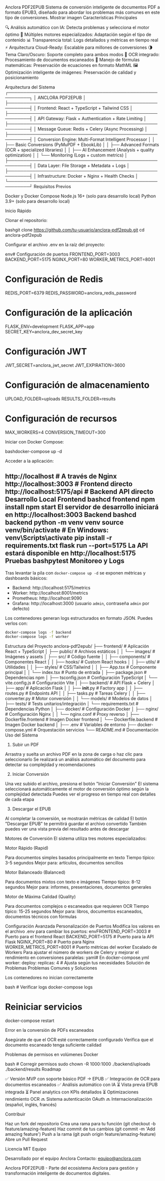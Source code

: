 Anclora PDF2EPUB
Sistema de conversión inteligente de documentos PDF a formato EPUB3, diseñado para abordar los problemas más comunes en este tipo de conversiones.
Mostrar imagen
Características Principales

🔍 Análisis automático con IA: Detecta problemas y selecciona el motor óptimo
🚀 Múltiples motores especializados: Adaptación según el tipo de contenido
📊 Transparencia total: Logs detallados y métricas en tiempo real
⚡ Arquitectura Cloud-Ready: Escalable para millones de conversiones
🌗 Tema Claro/Oscuro: Soporte completo para ambos modos
🔄 OCR integrado: Procesamiento de documentos escaneados
📝 Manejo de fórmulas matemáticas: Preservación de ecuaciones en formato MathML
🖼️ Optimización inteligente de imágenes: Preservación de calidad y posicionamiento

Arquitectura del Sistema
┌─────────────────────────────────────────────────────────┐
│ ANCLORA PDF2EPUB                                        │
├─────────────────────────────────────────────────────────┤
│ Frontend: React + TypeScript + Tailwind CSS             │
├─────────────────────────────────────────────────────────┤
│ API Gateway: Flask + Authentication + Rate Limiting     │
├─────────────────────────────────────────────────────────┤
│ Message Queue: Redis + Celery (Async Processing)        │
├─────────────────────────────────────────────────────────┤
│ Conversion Engine: Multi-Format Intelligent Processor   │
│ ├── Basic Conversions (PyMuPDF + EbookLib)             │
│ ├── Advanced Formats (OCR + specialized libraries)      │
│ ├── AI Enhancement (Analysis + quality optimization)    │
│ └── Monitoring (Logs + custom metrics)                  │
├─────────────────────────────────────────────────────────┤
│ Data Layer: File Storage + Metadata + Logs              │
├─────────────────────────────────────────────────────────┤
│ Infrastructure: Docker + Nginx + Health Checks          │
└─────────────────────────────────────────────────────────┘
Requisitos Previos

Docker y Docker Compose
Node.js 16+ (solo para desarrollo local)
Python 3.9+ (solo para desarrollo local)

Inicio Rápido

Clonar el repositorio:

bashgit clone https://github.com/tu-usuario/anclora-pdf2epub.git
cd anclora-pdf2epub

Configurar el archivo .env en la raíz del proyecto:

env# Configuración de puertos
FRONTEND_PORT=3003
BACKEND_PORT=5175
NGINX_PORT=80
WORKER_METRICS_PORT=8001

# Configuración de Redis
REDIS_PORT=6379
REDIS_PASSWORD=anclora_redis_password

# Configuración de la aplicación
FLASK_ENV=development
FLASK_APP=app
SECRET_KEY=anclora_dev_secret_key
# Configuración JWT
JWT_SECRET=anclora_jwt_secret
JWT_EXPIRATION=3600

# Configuración de almacenamiento
UPLOAD_FOLDER=uploads
RESULTS_FOLDER=results

# Configuración de recursos
MAX_WORKERS=4
CONVERSION_TIMEOUT=300

Iniciar con Docker Compose:

bashdocker-compose up -d

Acceder a la aplicación:

http://localhost           # A través de Nginx
http://localhost:3003      # Frontend directo
http://localhost:5175/api  # Backend API directo
Desarrollo Local
Frontend
bashcd frontend
npm install
npm start
El servidor de desarrollo iniciará en http://localhost:3003
Backend
bashcd backend
python -m venv venv
source venv/bin/activate  # En Windows: venv\Scripts\activate
pip install -r requirements.txt
flask run --port=5175
La API estará disponible en http://localhost:5175
Pruebas
bashpytest
Monitoreo y Logs
-----------------
Tras levantar la pila con `docker-compose up -d` se exponen métricas y dashboards básicos:

- Backend: http://localhost:5175/metrics
- Worker:  http://localhost:8001/metrics
- Prometheus: http://localhost:9090
- Grafana: http://localhost:3000 (usuario `admin`, contraseña `admin` por defecto)

Los contenedores generan logs estructurados en formato JSON. Puedes verlos con:

```bash
docker-compose logs -f backend
docker-compose logs -f worker
```

Estructura del Proyecto
anclora-pdf2epub/
├── frontend/                 # Aplicación React + TypeScript
│   ├── public/               # Archivos estáticos
│   │   └── images/           # Imágenes y assets
│   ├── src/                  # Código fuente
│   │   ├── components/       # Componentes React
│   │   ├── hooks/            # Custom React hooks
│   │   ├── utils/            # Utilidades
│   │   ├── styles/           # CSS/Tailwind
│   │   ├── App.tsx           # Componente principal
│   │   └── index.tsx         # Punto de entrada
│   ├── package.json          # Dependencias npm
│   ├── tsconfig.json         # Configuración TypeScript
│   └── vite.config.js        # Configuración Vite
│
├── backend/                  # API Flask + Celery
│   ├── app/                  # Aplicación Flask
│   │   ├── __init__.py       # Factory app
│   │   ├── routes.py         # Endpoints API
│   │   ├── tasks.py          # Tareas Celery
│   │   ├── converter.py      # Motor conversión
│   │   └── models/           # Modelos de datos
│   ├── tests/                # Tests unitarios/integración
│   └── requirements.txt      # Dependencias Python
│
├── docker/                   # Configuración Docker
│   ├── nginx/                # Configuración Nginx
│   │   └── nginx.conf        # Proxy reverso
│   ├── Dockerfile.frontend   # Imagen Docker frontend
│   └── Dockerfile.backend    # Imagen Docker backend
│
├── .env                      # Variables de entorno
├── docker-compose.yml        # Orquestación servicios
└── README.md                 # Documentación
Uso del Sistema
1. Subir un PDF

Arrastra y suelta un archivo PDF en la zona de carga o haz clic para seleccionarlo
Se realizará un análisis automático del documento para detectar su complejidad y recomendaciones

2. Iniciar Conversión

Una vez subido el archivo, presiona el botón "Iniciar Conversión"
El sistema seleccionará automáticamente el motor de conversión óptimo según la complejidad detectada
Puedes ver el progreso en tiempo real con detalles de cada etapa

3. Descargar el EPUB

Al completar la conversión, se mostrarán métricas de calidad
El botón "Descargar EPUB" te permitirá guardar el archivo convertido
También puedes ver una vista previa del resultado antes de descargar

Motores de Conversión
El sistema utiliza tres motores especializados:

Motor Rápido (Rapid)

Para documentos simples basados principalmente en texto
Tiempo típico: 3-5 segundos
Mejor para: artículos, documentos sencillos


Motor Balanceado (Balanced)

Para documentos mixtos con texto e imágenes
Tiempo típico: 8-12 segundos
Mejor para: informes, presentaciones, documentos generales


Motor de Máxima Calidad (Quality)

Para documentos complejos o escaneados que requieren OCR
Tiempo típico: 15-25 segundos
Mejor para: libros, documentos escaneados, documentos técnicos con fórmulas



Configuración Avanzada
Personalización de Puertos
Modifica los valores en el archivo .env para cambiar los puertos:
envFRONTEND_PORT=3003    # Puerto para el frontend React
BACKEND_PORT=5175     # Puerto para la API Flask
NGINX_PORT=80         # Puerto para Nginx
WORKER_METRICS_PORT=8001 # Puerto métricas del worker
Escalado de Workers
Para ajustar el número de workers de Celery y mejorar el rendimiento en conversiones paralelas:
yaml# En docker-compose.yml
worker:
  deploy:
    replicas: 4  # Ajusta según tus necesidades
Solución de Problemas
Problemas Comunes y Soluciones

Los contenedores no inician correctamente

bash   # Verificar logs
   docker-compose logs
   
   # Reiniciar servicios
   docker-compose restart

Error en la conversión de PDFs escaneados

Asegúrate de que el OCR esté correctamente configurado
Verifica que el documento escaneado tenga suficiente calidad


Problemas de permisos en volúmenes Docker

bash   # Corregir permisos
   sudo chown -R 1000:1000 ./backend/uploads ./backend/results
Roadmap

✅ Versión MVP con soporte básico PDF → EPUB
✅ Integración de OCR para documentos escaneados
✅ Análisis automático con IA
⏳ Vista previa EPUB integrada
⏳ Panel analytics con KPIs detallados
⏳ Optimizaciones rendimiento OCR
🔜 Sistema autenticación OAuth
🔜 Internacionalización (español, inglés, francés)

Contribuir

Haz un fork del repositorio
Crea una rama para tu función (git checkout -b feature/amazing-feature)
Haz commit de tus cambios (git commit -m 'Add amazing feature')
Push a la rama (git push origin feature/amazing-feature)
Abre un Pull Request

Licencia
MIT
Equipo

Desarrollado por el equipo Anclora
Contacto: equipo@anclora.com


Anclora PDF2EPUB - Parte del ecosistema Anclora para gestión y transformación inteligente de documentos digitales.